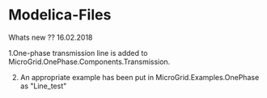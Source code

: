 # Modelica-Files

Whats new ?? 16.02.2018

1.One-phase transmission line is added to MicroGrid.OnePhase.Components.Transmission.

2. An appropriate example has been put in MicroGrid.Examples.OnePhase as "Line_test"
